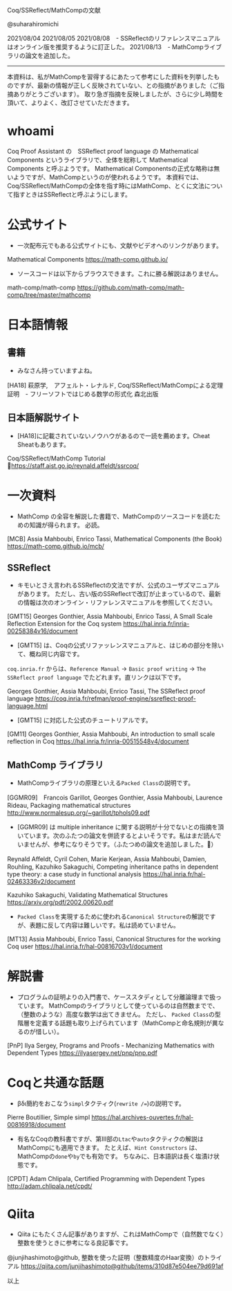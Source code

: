 Coq/SSReflect/MathCompの文献

@suharahiromichi

2021/08/04
2021/08/05
2021/08/08　- SSReflectのリファレンスマニュアルはオンライン版を推奨するように訂正した。
2021/08/13　- MathCompライブラリの論文を追加した。

------------

本資料は、私がMathCompを習得するにあたって参考にした資料を列挙したものですが、最新の情報が正しく反映されていない、との指摘がありました（ご指摘ありがとうございます）。
取り急ぎ指摘を反映しましたが、さらに少し時間を頂いて、よりよく、改訂させていただきます。

# whoami

Coq Proof Assistant の　SSReflect proof language の Mathematical Components というライブラリで、全体を総称して Mathematical Components と呼ぶようです。
Mathematical Componentsの正式な略称は無いようですが、MathCompというのが使われるようです。
本資料では、Coq/SSReflect/MathCompの全体を指す時にはMathComp、とくに文法について指すときはSSReflectと呼ぶようにします。

# 公式サイト

- 一次配布元でもある公式サイトにも、文献やビデオへのリンクがあります。

Mathematical Components
https://math-comp.github.io/

- ソースコードは以下からブラウスできます。これに勝る解説はありません。

math-comp/math-comp
https://github.com/math-comp/math-comp/tree/master/mathcomp


# 日本語情報
## 書籍

- みなさん持っていますよね。

[HA18] 萩原学,　アフェルト・レナルド,
Coq/SSReflect/MathCompによる定理証明　- フリーソフトではじめる数学の形式化
森北出版

## 日本語解説サイト

- [HA18]に記載されていないノウハウがあるので一読を薦めます。Cheat Sheatもあります。

Coq/SSReflect/MathComp Tutorial
https://staff.aist.go.jp/reynald.affeldt/ssrcoq/


# 一次資料

- MathComp の全容を解説した書籍で、MathCompのソースコードを読むための知識が得られます。
必読。

[MCB] Assia Mahboubi, Enrico Tassi,
Mathematical Components (the Book)
https://math-comp.github.io/mcb/

## SSReflect

- キモいとさえ言われるSSReflectの文法ですが、公式のユーザズマニュアルがあります。
ただし、古い版のSSReflectで改訂が止まっているので、最新の情報は次のオンライン・リファレンスマニュアルを参照してください。

[GMT15] Georges Gonthier, Assia Mahboubi, Enrico Tassi,
A Small Scale Reflection Extension for the Coq system
https://hal.inria.fr/inria-00258384v16/document

- [GMT15] は、Coqの公式リファッレンスマニュアルと、はじめの部分を除いて、概ね同じ内容です。

``coq.inria.fr`` からは、``Reference Manual`` → ``Basic proof writing`` → ``The SSReflect proof language`` でたどれます。直リンクは以下です。

Georges Gonthier, Assia Mahboubi, Enrico Tassi,
The SSReflect proof language
https://coq.inria.fr/refman/proof-engine/ssreflect-proof-language.html


- [GMT15] に対応した公式のチュートリアルです。

[GM11] Georges Gonthier, Assia Mahboubi,
An introduction to small scale reflection in Coq 
https://hal.inria.fr/inria-00515548v4/document

## MathComp ライブラリ

- MathCompライブラリの原理といえる``Packed Class``の説明です。

[GGMR09]　Francois Garillot, Georges Gonthier, Assia Mahboubi, Laurence Rideau,
Packaging mathematical structures
http://www.normalesup.org/~garillot/tphols09.pdf

- [GGMR09] は multiple inheritance に関する説明が十分でないとの指摘を頂いています。次のふたつの論文を併読するとよいそうです。私はまだ読んでいませんが、参考になりそうです。（ふたつめの論文を追加しました。）

Reynald Affeldt, Cyril Cohen, Marie Kerjean, Assia Mahboubi, Damien,　Rouhling, Kazuhiko Sakaguchi,
Competing inheritance paths in dependent type theory: a case study in functional analysis
https://hal.inria.fr/hal-02463336v2/document

Kazuhiko Sakaguchi,
Validating Mathematical Structures
https://arxiv.org/pdf/2002.00620.pdf


- ``Packed Class``を実現するために使われる``Canonical Structure``の解説ですが、表題に反して内容は難しいです。私は読めていません。

[MT13] Assia Mahboubi, Enrico Tassi,
Canonical Structures for the working Coq user
https://hal.inria.fr/hal-00816703v1/document


# 解説書

- プログラムの証明よりの入門書で、ケーススタディとして分離論理まで扱っています。
MathCompのライブラリとして使っているのは自然数までで、（整数のような）高度な数学は出てきません。
ただし、 ``Packed Class``の型階層を定義する話題も取り上げられています（MathCompと命名規則が異なるのが惜しい）。

[PnP] Ilya Sergey,
Programs and Proofs - Mechanizing Mathematics with Dependent Types
https://ilyasergey.net/pnp/pnp.pdf


# Coqと共通な話題

- βδι簡約をおこなう``simpl``タクティク(``rewrite /=``)の説明です。

Pierre Boutillier,
Simple simpl
https://hal.archives-ouvertes.fr/hal-00816918/document


- 有名なCoqの教科書ですが、第III部の``Ltac``や``auto``タクティクの解説はMathCompにも適用できます。
たとえば、``Hint Constructors`` は、MathCompの``done``や``by``でも有効です。
ちなみに、日本語訳は長く塩漬け状態です。

[CPDT] Adam Chlipala,
Certified Programming with Dependent Types
http://adam.chlipala.net/cpdt/


# Qiita

- Qiita にもたくさん記事がありますが、これはMathCompで（自然数でなく）整数を使うときに参考になる良記事です。

@junjihashimoto@github,
整数を使った証明（整数精度のHaar変換）のトライアル
https://qiita.com/junjihashimoto@github/items/310d87e504ee79d691af

以上

